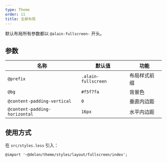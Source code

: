 ```yaml
---
type: Theme
order: 11
title: 全屏布局
---
```


默认布局所有参数都以 `@alain-fullscreen-` 开头。

## 参数

| 名称 | 默认值 | 功能 |
| --- | --- | --- |
| `@prefix` | `.alain-fullscreen` | 布局样式前缀 |
| `@bg` | `#f5f7fa` | 背景色 |
| `@content-padding-vertical` | `0` | 垂直内边距 |
| `@content-padding-horizontal` | `16px` | 水平内边距 |

## 使用方式

在 `src/styles.less` 引入：

```less
@import '~@delon/theme/styles/layout/fullscreen/index';
```
